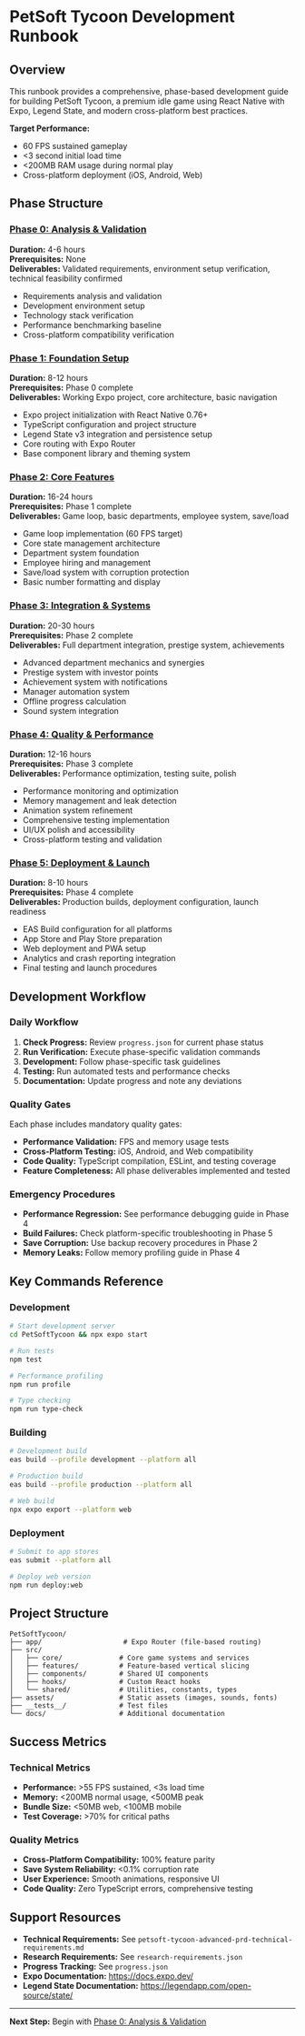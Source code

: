 # PetSoft Tycoon Development Runbook

## Overview

This runbook provides a comprehensive, phase-based development guide for building PetSoft Tycoon, a premium idle game using React Native with Expo, Legend State, and modern cross-platform best practices.

**Target Performance:**
- 60 FPS sustained gameplay
- <3 second initial load time
- <200MB RAM usage during normal play
- Cross-platform deployment (iOS, Android, Web)

## Phase Structure

### [Phase 0: Analysis & Validation](./00-analysis.md)
**Duration:** 4-6 hours  
**Prerequisites:** None  
**Deliverables:** Validated requirements, environment setup verification, technical feasibility confirmed

- Requirements analysis and validation
- Development environment setup
- Technology stack verification
- Performance benchmarking baseline
- Cross-platform compatibility verification

### [Phase 1: Foundation Setup](./01-foundation.md)
**Duration:** 8-12 hours  
**Prerequisites:** Phase 0 complete  
**Deliverables:** Working Expo project, core architecture, basic navigation

- Expo project initialization with React Native 0.76+
- TypeScript configuration and project structure
- Legend State v3 integration and persistence setup
- Core routing with Expo Router
- Base component library and theming system

### [Phase 2: Core Features](./02-core-features.md)
**Duration:** 16-24 hours  
**Prerequisites:** Phase 1 complete  
**Deliverables:** Game loop, basic departments, employee system, save/load

- Game loop implementation (60 FPS target)
- Core state management architecture
- Department system foundation
- Employee hiring and management
- Save/load system with corruption protection
- Basic number formatting and display

### [Phase 3: Integration & Systems](./03-integration.md)
**Duration:** 20-30 hours  
**Prerequisites:** Phase 2 complete  
**Deliverables:** Full department integration, prestige system, achievements

- Advanced department mechanics and synergies
- Prestige system with investor points
- Achievement system with notifications
- Manager automation system
- Offline progress calculation
- Sound system integration

### [Phase 4: Quality & Performance](./04-quality.md)
**Duration:** 12-16 hours  
**Prerequisites:** Phase 3 complete  
**Deliverables:** Performance optimization, testing suite, polish

- Performance monitoring and optimization
- Memory management and leak detection
- Animation system refinement
- Comprehensive testing implementation
- UI/UX polish and accessibility
- Cross-platform testing and validation

### [Phase 5: Deployment & Launch](./05-deployment.md)
**Duration:** 8-10 hours  
**Prerequisites:** Phase 4 complete  
**Deliverables:** Production builds, deployment configuration, launch readiness

- EAS Build configuration for all platforms
- App Store and Play Store preparation
- Web deployment and PWA setup
- Analytics and crash reporting integration
- Final testing and launch procedures

## Development Workflow

### Daily Workflow
1. **Check Progress:** Review `progress.json` for current phase status
2. **Run Verification:** Execute phase-specific validation commands
3. **Development:** Follow phase-specific task guidelines
4. **Testing:** Run automated tests and performance checks
5. **Documentation:** Update progress and note any deviations

### Quality Gates
Each phase includes mandatory quality gates:
- **Performance Validation:** FPS and memory usage tests
- **Cross-Platform Testing:** iOS, Android, and Web compatibility
- **Code Quality:** TypeScript compilation, ESLint, and testing coverage
- **Feature Completeness:** All phase deliverables implemented and tested

### Emergency Procedures
- **Performance Regression:** See performance debugging guide in Phase 4
- **Build Failures:** Check platform-specific troubleshooting in Phase 5
- **Save Corruption:** Use backup recovery procedures in Phase 2
- **Memory Leaks:** Follow memory profiling guide in Phase 4

## Key Commands Reference

### Development
```bash
# Start development server
cd PetSoftTycoon && npx expo start

# Run tests
npm test

# Performance profiling
npm run profile

# Type checking
npm run type-check
```

### Building
```bash
# Development build
eas build --profile development --platform all

# Production build
eas build --profile production --platform all

# Web build
npx expo export --platform web
```

### Deployment
```bash
# Submit to app stores
eas submit --platform all

# Deploy web version
npm run deploy:web
```

## Project Structure

```
PetSoftTycoon/
├── app/                    # Expo Router (file-based routing)
├── src/
│   ├── core/              # Core game systems and services
│   ├── features/          # Feature-based vertical slicing
│   ├── components/        # Shared UI components
│   ├── hooks/             # Custom React hooks
│   └── shared/            # Utilities, constants, types
├── assets/                # Static assets (images, sounds, fonts)
├── __tests__/             # Test files
└── docs/                  # Additional documentation
```

## Success Metrics

### Technical Metrics
- **Performance:** >55 FPS sustained, <3s load time
- **Memory:** <200MB normal usage, <500MB peak
- **Bundle Size:** <50MB web, <100MB mobile
- **Test Coverage:** >70% for critical paths

### Quality Metrics
- **Cross-Platform Compatibility:** 100% feature parity
- **Save System Reliability:** <0.1% corruption rate
- **User Experience:** Smooth animations, responsive UI
- **Code Quality:** Zero TypeScript errors, comprehensive testing

## Support Resources

- **Technical Requirements:** See `petsoft-tycoon-advanced-prd-technical-requirements.md`
- **Research Requirements:** See `research-requirements.json`
- **Progress Tracking:** See `progress.json`
- **Expo Documentation:** https://docs.expo.dev/
- **Legend State Documentation:** https://legendapp.com/open-source/state/

---

**Next Step:** Begin with [Phase 0: Analysis & Validation](./00-analysis.md)